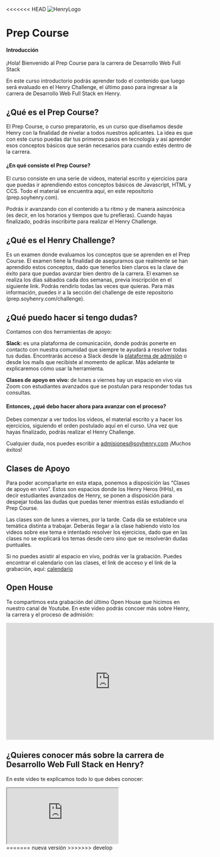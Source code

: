 <<<<<<< HEAD
![HenryLogo](https://d31uz8lwfmyn8g.cloudfront.net/Assets/logo-henry-white-lg.png)

# Prep Course

#### Introducción

¡Hola! Bienvenido al Prep Course para la carrera de Desarrollo Web Full Stack

En este curso introductorio podrás aprender todo el contenido que luego será evaluado en el Henry Challenge, el último paso para ingresar a la carrera de Desarrollo Web Full Stack en Henry.

## ¿Qué es el Prep Course?

El Prep Course, o curso preparatorio, es un curso que diseñamos desde Henry con la finalidad de nivelar a todos nuestros aplicantes. La idea es que con este curso puedas dar tus primeros pasos en tecnología y así aprender esos conceptos básicos que serán necesarios para cuando estés dentro de la carrera.

#### ¿En qué consiste el Prep Course?

El curso consiste en una serie de videos, material escrito y ejercicios para que puedas ir aprendiendo estos conceptos básicos de Javascript, HTML y CCS. Todo el material se encuentra aquí, en este repositorio (prep.soyhenry.com).

Podrás ir avanzando con el contenido a tu ritmo y de manera asincrónica (es decir, en los horarios y tiempos que tu prefieras). Cuando hayas finalizado, podrás inscribirte para realizar el Henry Challenge.

## ¿Qué es el Henry Challenge?

Es un examen donde evaluamos los conceptos que se aprenden en el Prep Course. El examen tiene la finalidad de asegurarnos que realmente se han aprendido estos conceptos, dado que tenerlos bien claros es la clave de éxito para que puedas avanzar bien dentro de la carrera.
El examen se realiza los días sábados cada dos semanas, previa inscripción en el siguiente link. Podrás rendirlo todas las veces que quieras. Para más información, puedes ir a la sección del challenge de este repositorio (prep.soyhenry.com/challenge).

## ¿Qué puedo hacer si tengo dudas?

Contamos con dos herramientas de apoyo:

**Slack:** es una plataforma de comunicación, donde podrás ponerte en contacto con nuestra comunidad que siempre te ayudará a resolver todas tus dudas. Encontrarás acceso a Slack desde la [plataforma de admisión](https://www.admissions.soyhenry.com/)  o desde los mails que recibiste al momento de aplicar.
Más adelante te explicaremos cómo usar la herramienta.

**Clases de apoyo en vivo:** de lunes a viernes hay un espacio en vivo via Zoom con estudiantes avanzados que se postulan para responder todas tus consultas.

#### Entonces, ¿qué debo hacer ahora para avanzar con el proceso?

Debes comenzar a ver todos los videos, el material escrito y a hacer los ejercicios, siguiendo el orden postulado aquí en el curso. Una vez que hayas finalizado, podrás realizar el Henry Challenge.

Cualquier duda, nos puedes escribir a admisiones@soyhenry.com
¡Muchos éxitos!

## Clases de Apoyo

Para poder acompañarte en esta etapa, ponemos a disposición las “Clases de apoyo en vivo”. Estos son espacios donde los Henry Heros (HHs), es decir estudiantes avanzados de Henry, se ponen a disposición para despejar todas las dudas que puedas tener mientras estás estudiando el Prep Course.

Las clases son de lunes a viernes, por la tarde. Cada día se establece una temática distinta a trabajar. Deberás llegar a la clase habiendo visto los videos sobre ese tema e intentado resolver los ejercicios, dado que en las clases no se explicará los temas desde cero sino que se resolverán dudas puntuales.

Si no puedes asistir al espacio en vivo, podrás ver la grabación. Puedes encontrar el calendario con las clases, el link de acceso y el link de la grabación, aquí:  [calendario](https://challenge.prep.soyhenry.com/calendar)

## Open House

Te compartimos esta grabación del último Open House que hicimos en nuestro canal de Youtube. En este video podrás concoer más sobre Henry, la carrera y el proceso de admisión:

<div class="iframeContainer">
<iframe width="560" height="315" src="https://www.youtube.com/embed/p_Hb0_v8SAc" title="YouTube video player" frameborder="0" allow="accelerometer; autoplay; clipboard-write; encrypted-media; gyroscope; picture-in-picture" allowfullscreen></iframe>
</div>

## ¿Quieres conocer más sobre la carrera de Desarrollo Web Full Stack en Henry?

En este video te explicamos todo lo que debes conocer:

<div class="iframeContainer">
<iframe src="https://player.vimeo.com/video/426051769" allow="autoplay; fullscreen"></iframe>
</div>
=======
nueva versión
>>>>>>> develop
